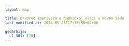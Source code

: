 ```yaml
---
layout: map

title: Drvored koprivića u Radničkoj ulici u Novom Sadu
last_modified_at: 2018-05-25T17:35:50+02:00

geoSrbija:
  L1_301: [20]
---
```

